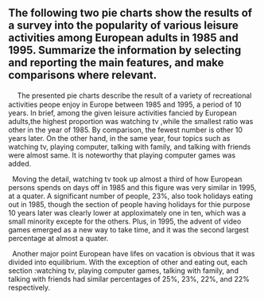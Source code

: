 ## The following two pie charts show the results of a survey into the popularity of various leisure activities among European adults in 1985 and 1995. Summarize the information by selecting and reporting the main features, and make comparisons where relevant.

&nbsp;　The presented pie charts describe the result of a variety of recreational activities peope enjoy in Europe between 1985 and 1995, a period of 10 years.
In brief, among the given leisure activities fancied by European adults,the highest proportion was watching tv ,while the smallest ratio was other in the year of 1985.  By comparison, the fewest number is other 10 years later. On the other hand, in the same year, four topics such as watching tv, playing computer, talking with family, and talking with friends were almost same. It is noteworthy that playing computer games was added.

&nbsp; Moving the detail, watching tv took up almost a third of how European persons spends on days off in 1985 and this figure was very similar in 1995, at a quater. A significant number of people, 23%, also took holidays eating out in 1985, though the section of people having holidays for thie purpose 10 years later was clearly  lower at apploximately one in ten, which was a small minority excepte for the others. Plus, in 1995, the advent of video games emerged as a new way to take time, and it was the second largest percentage at almost a quater.

&nbsp; Another major point European have lifes on vacation is obvious that it was divided into equilibrium. With the exception of other and eating out, each section :watching tv, playing computer games, talking with family, and talking with friends had similar percentages of 25%, 23%, 22%, and 22% respectively.
